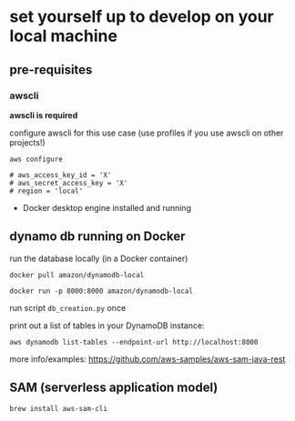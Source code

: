 # set yourself up to develop on your local machine

## pre-requisites

### awscli

**awscli is required**

configure awscli for this use case (use profiles if you use awscli on other
projects!)

```
aws configure

# aws_access_key_id = 'X'
# aws_secret_access_key = 'X'
# region = 'local'
```


- Docker desktop engine installed and running

## dynamo db running on Docker

run the database locally (in a Docker container)

````
docker pull amazon/dynamodb-local

docker run -p 8000:8000 amazon/dynamodb-local

````

run script `db_creation.py` once


print out a list of tables in your DynamoDB instance:
````
aws dynamodb list-tables --endpoint-url http://localhost:8000
````

more info/examples: https://github.com/aws-samples/aws-sam-java-rest

## SAM (serverless application model)

````bash
brew install aws-sam-cli
````
